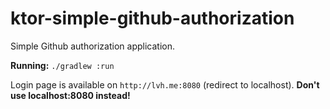 # ktor-simple-github-authorization

Simple Github authorization application.

**Running:** `./gradlew :run`

Login page is available on `http://lvh.me:8080` (redirect to localhost).
**Don't use localhost:8080 instead!** 